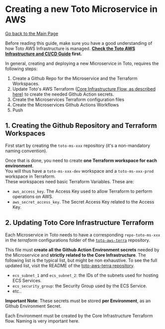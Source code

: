 # Creating a new Toto Microservice in AWS
[Go back to the Main Page](../../../README.md) <br>

Before reading this guide, make sure you have a good understanding of how Toto AWS Infrastructure is managed. **[Check the Toto AWS Infrastructure and CI/CD Guide](./aws.md) first.**

In general, creating and deploying a new Microservice in Toto, requires the following steps: 
1. Create a Github Repo for the Microservice and the Terraform Workspaces.
2. Update Toto's AWS Terraform ([Core Infrastructure Flow, as described here](./aws.md#11-core-infrastructure-flow)) to create the needed Github Action secrets. 
3. Create the Microservices Terraform configuration files
4. Create the Microservices Github Actions Workflows
5. Push

## 1. Creating the Github Repository and Terraform Workspaces

First start by creating the `toto-ms-xxx` repository (it's a non-mandatory naming convention).

Once that is done, you need to create **one Terraform workspace for each environment**. <br>
You will thus have a `toto-ms-xxx-dev` workspace and a `toto-ms-xxx-prod` workspace in Terraform. <br>
These workspaces need basic Terraform Variables. These are:
* `aws_access_key`. The Access Key used to allow Terraform to perform operations on AWS. 
* `aws_secret_access_key`. The Secret Access Key related to the Access Key.

## 2. Updating Toto Core Infrastructure Terraform

Each Microservice in Toto needs to have a corresponding `repo-toto-ms-xxx` in the *terraform* configurations folder of the [`toto-aws-terra`](https://github.com/nicolasances/toto-aws-terra) repository. <br>

This file must **create all the Github Action Environment secrets** needed by the Microservice and **strictly related to the Core Infrastructure**. The following list is the typical list, but might be non exhaustive. To see the full updated list, visit the README of the [toto-aws-terra repository](https://github.com/nicolasances/toto-aws-terra).

* `ecs_subnet_1` and `ecs_subnet_2`: the IDs of the subnets used for hosting ECS Services.
* `ecs_security_group`: the Security Group used by the ECS Service.
* etc..

**Important Note**: These secrets must be stored **per Environment**, as an Github Environment Secret. <br>

Each Environment must be created by the Core Infrastructure Terraform flow. Naming is very important here.